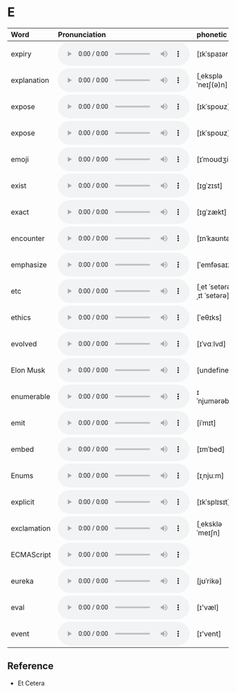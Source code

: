 
# E

| Word  | Pronunciation | phonetic |
| :-- | :-- | :-- |
| expiry | <audio src="/awesome-pronunciation/public/audio/expiry.mp3" controls="controls" controlslist="nodownload"></audio> | [ɪkˈspaɪəri] |
| explanation | <audio src="/awesome-pronunciation/public/audio/explanation.mp3" controls="controls" controlslist="nodownload"></audio> | [ˌekspləˈneɪʃ(ə)n] |
| expose | <audio src="/awesome-pronunciation/public/audio/expose.mp3" controls="controls" controlslist="nodownload"></audio> | [ɪkˈspoʊz] |
| expose | <audio src="/awesome-pronunciation/public/audio/expose.mp3" controls="controls" controlslist="nodownload"></audio> | [ɪkˈspoʊz] |
| emoji | <audio src="/awesome-pronunciation/public/audio/emoji.mp3" controls="controls" controlslist="nodownload"></audio> | [ɪˈmoʊdʒi] |
| exist | <audio src="/awesome-pronunciation/public/audio/exist.mp3" controls="controls" controlslist="nodownload"></audio> | [ɪɡˈzɪst] |
| exact | <audio src="/awesome-pronunciation/public/audio/exact.mp3" controls="controls" controlslist="nodownload"></audio> | [ɪɡˈzækt] |
| encounter | <audio src="/awesome-pronunciation/public/audio/encounter.mp3" controls="controls" controlslist="nodownload"></audio> | [ɪnˈkaʊntər] |
| emphasize | <audio src="/awesome-pronunciation/public/audio/emphasize.mp3" controls="controls" controlslist="nodownload"></audio> | [ˈemfəsaɪz] |
| etc | <audio src="/awesome-pronunciation/public/audio/etc.mp3" controls="controls" controlslist="nodownload"></audio> | [ˌet ˈsetərə; ˌɪt ˈsetərə] |
| ethics | <audio src="/awesome-pronunciation/public/audio/ethics.mp3" controls="controls" controlslist="nodownload"></audio> | [ˈeθɪks] |
| evolved | <audio src="/awesome-pronunciation/public/audio/evolved.mp3" controls="controls" controlslist="nodownload"></audio> | [ɪˈvɑːlvd] |
| Elon Musk | <audio src="/awesome-pronunciation/public/audio/Elon%20Musk.mp3" controls="controls" controlslist="nodownload"></audio> | [undefined] |
| enumerable | <audio src="/awesome-pronunciation/public/audio/enumerable.mp3" controls="controls" controlslist="nodownload"></audio> | ɪˈnjumərəbəl |
| emit | <audio src="/awesome-pronunciation/public/audio/emit.mp3" controls="controls" controlslist="nodownload"></audio> | [iˈmɪt] |
| embed | <audio src="/awesome-pronunciation/public/audio/embed.mp3" controls="controls" controlslist="nodownload"></audio> | [ɪmˈbed] |
| Enums | <audio src="/awesome-pronunciation/public/audio/Enums.mp3" controls="controls" controlslist="nodownload"></audio> | [ɪˌnjuːm] |
| explicit | <audio src="/awesome-pronunciation/public/audio/explicit.mp3" controls="controls" controlslist="nodownload"></audio> | [ɪkˈsplɪsɪt] |
| exclamation | <audio src="/awesome-pronunciation/public/audio/exclamation.mp3" controls="controls" controlslist="nodownload"></audio> | [ˌekskləˈmeɪʃn] |
| ECMAScript | <audio src="/awesome-pronunciation/public/audio/ECMAScript.mp3" controls="controls" controlslist="nodownload"></audio> |  |
| eureka | <audio src="/awesome-pronunciation/public/audio/eureka.mp3" controls="controls" controlslist="nodownload"></audio> | [jʊˈrikə] |
| eval | <audio src="/awesome-pronunciation/public/audio/eval.mp3" controls="controls" controlslist="nodownload"></audio> | [ɪ'væl] |
| event | <audio src="/awesome-pronunciation/public/audio/event.mp3" controls="controls" controlslist="nodownload"></audio> | [ɪ'vent] |

## Reference

- Et Cetera
